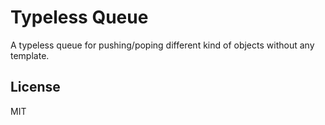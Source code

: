 # Typeless Queue

A typeless queue for pushing/poping different kind of objects without any template.

## License

MIT

